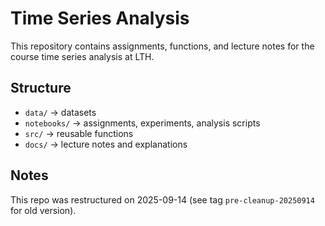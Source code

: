# Time Series Analysis

This repository contains assignments, functions, and lecture notes for the course time series analysis at LTH.

## Structure
- `data/` → datasets  
- `notebooks/` → assignments, experiments, analysis scripts  
- `src/` → reusable functions  
- `docs/` → lecture notes and explanations  

## Notes
This repo was restructured on 2025-09-14 (see tag `pre-cleanup-20250914` for old version).
